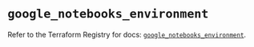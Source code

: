# `google_notebooks_environment`

Refer to the Terraform Registry for docs: [`google_notebooks_environment`](https://registry.terraform.io/providers/hashicorp/google-beta/6.31.0/docs/resources/google_notebooks_environment).
